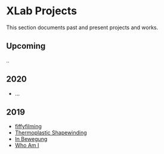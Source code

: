 # XLab Projects

This section documents past and present projects and works.

## Upcoming

..

## 2020

- …

## 2019

- [fiffyfilming](https://sites.google.com/prod/view/urburg/projekte/fiffyfilming)
- [Thermoplastic Shapewinding](https://sites.google.com/prod/view/urburg/projekte/thermoplastic-shapewinding)
- [In Bewegung](https://sites.google.com/prod/view/urburg/projekte/farbspritzer)
- [Who Am I](https://sites.google.com/prod/view/urburg/projekte/who-am-i)
